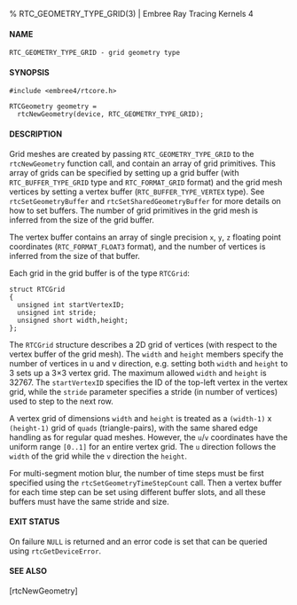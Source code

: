 % RTC_GEOMETRY_TYPE_GRID(3) | Embree Ray Tracing Kernels 4

#### NAME

    RTC_GEOMETRY_TYPE_GRID - grid geometry type

#### SYNOPSIS

    #include <embree4/rtcore.h>

    RTCGeometry geometry =
      rtcNewGeometry(device, RTC_GEOMETRY_TYPE_GRID);

#### DESCRIPTION

Grid meshes are created by passing `RTC_GEOMETRY_TYPE_GRID` to the
`rtcNewGeometry` function call, and contain an array of grid
primitives. This array of grids can be specified by setting up a
grid buffer (with `RTC_BUFFER_TYPE_GRID` type and `RTC_FORMAT_GRID` format)
and the grid mesh vertices by setting a vertex buffer
(`RTC_BUFFER_TYPE_VERTEX` type). See `rtcSetGeometryBuffer` and
`rtcSetSharedGeometryBuffer` for more details on how to set
buffers. The number of grid primitives in the grid mesh is inferred
from the size of the grid buffer.

The vertex buffer contains an array of single precision `x`, `y`, `z`
floating point coordinates (`RTC_FORMAT_FLOAT3` format), and the
number of vertices is inferred from the size of that buffer.

Each grid in the grid buffer is of the type `RTCGrid`:

    struct RTCGrid
    {
      unsigned int startVertexID;
      unsigned int stride;
      unsigned short width,height; 
    };

The `RTCGrid` structure describes a 2D grid of vertices (with respect
to the vertex buffer of the grid mesh). The `width` and `height`
members specify the number of vertices in u and v direction,
e.g. setting both `width` and `height` to 3 sets up a 3×3 vertex
grid. The maximum allowed `width` and `height` is 32767. The
`startVertexID` specifies the ID of the top-left vertex in the vertex
grid, while the `stride` parameter specifies a stride (in number of
vertices) used to step to the next row.

A vertex grid of dimensions `width` and `height` is treated as a
`(width-1)` x `(height-1)` grid of `quads` (triangle-pairs), with the
same shared edge handling as for regular quad meshes. However, the
`u`/`v` coordinates have the uniform range `[0..1]` for an entire
vertex grid. The `u` direction follows the `width` of the grid while
the `v` direction the `height`.

For multi-segment motion blur, the number of time steps must be first
specified using the `rtcSetGeometryTimeStepCount` call. Then a vertex
buffer for each time step can be set using different buffer slots, and
all these buffers must have the same stride and size.

#### EXIT STATUS

On failure `NULL` is returned and an error code is set that can be
queried using `rtcGetDeviceError`.

#### SEE ALSO

[rtcNewGeometry]
